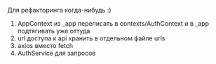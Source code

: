 Для рефакторинга когда-нибудь :)
1) AppContext из _app переписать в contexts/AuthContext и в _app подтягивать уже оттуда
2) url доступа к api хранить в отдельном файле urls
3) axios вместо fetch
4) AuthService для запросов